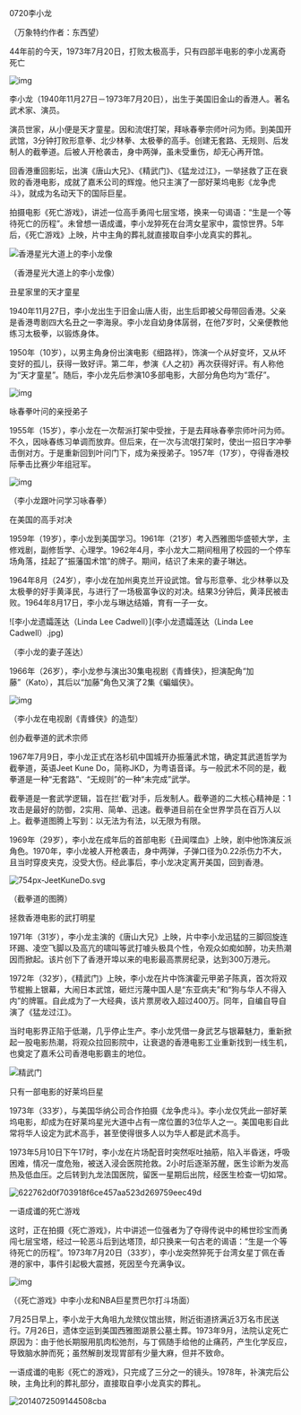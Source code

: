 0720李小龙



（万象特约作者：东西望）

44年前的今天，1973年7月20日，打败太极高手，只有四部半电影的李小龙离奇死亡

![img](http://inews.gtimg.com/newsapp_match/0/839836153/0)

李小龙（1940年11月27日－1973年7月20日），出生于美国旧金山的香港人。著名武术家、演员。

演员世家，从小便是天才童星。因和流氓打架，拜咏春拳宗师叶问为师。到美国开武馆，3分钟打败形意拳、北少林拳、太极拳的高手。创建无套路、无规则、后发制人的截拳道。后被人开枪袭击，身中两弹，虽未受重伤，却无心再开馆。

回香港重回影坛，出演《唐山大兄》、《精武门》、《猛龙过江》，一举拯救了正在衰败的香港电影，成就了嘉禾公司的辉煌。他只主演了一部好莱坞电影《龙争虎斗》，就成为名动天下的国际巨星。

拍摄电影《死亡游戏》，讲述一位高手勇闯七层宝塔，换来一句谒语：“生是一个等待死亡的历程”。未曾想一语成谶，李小龙猝死在台湾女星家中，震惊世界。5年后，《死亡游戏》上映，片中主角的葬礼就直接取自李小龙真实的葬礼。

![香港星光大道上的李小龙像](香港星光大道上的李小龙像.jpg)

（香港星光大道上的李小龙像）

丑星家里的天才童星

1940年11月27日，李小龙出生于旧金山唐人街，出生后即被父母带回香港。父亲是香港粤剧四大名丑之一李海泉。李小龙自幼身体孱弱，在他7岁时，父亲便教他练习太极拳，以锻炼身体。

1950年（10岁），以男主角身份出演电影《细路祥》，饰演一个从好变坏，又从坏变好的孤儿，获得一致好评。第二年，参演《人之初》再次获得好评。有人称他为“天才童星”。随后，李小龙先后参演10多部电影，大部分角色均为“乖仔”。

![img](http://inews.gtimg.com/newsapp_match/0/839836156/0)



咏春拳叶问的亲授弟子

1955年（15岁），李小龙在一次帮派打架中受挫，于是去拜咏春拳宗师叶问为师。不久，因咏春练习单调而放弃。但后来，在一次与流氓打架时，使出一招日字冲拳击倒对方。于是重新回到叶问门下，成为亲授弟子。1957年（17岁），夺得香港校际拳击比赛少年组冠军。

![img](http://inews.gtimg.com/newsapp_match/0/839836155/0)

（李小龙跟叶问学习咏春拳）

在美国的高手对决

1959年（19岁），李小龙到美国学习。1961年（21岁）考入西雅图华盛顿大学，主修戏剧，副修哲学、心理学。1962年4月，李小龙大二期间租用了校园的一个停车场角落，挂起了“振藩国术馆”的牌子。期间，结识了未来的妻子琳达。

1964年8月（24岁），李小龙在加州奥克兰开设武馆。曾与形意拳、北少林拳以及太极拳的好手黄泽民，与进行了一场极富争议的对决。结果3分钟后，黄泽民被击败。1964年8月17日，李小龙与琳达结婚，育有一子一女。

![李小龙遗孀莲达（Linda Lee Cadwell）](李小龙遗孀莲达（Linda Lee Cadwell）.jpg)

（李小龙的妻子莲达）

1966年（26岁），李小龙参与演出30集电视剧《青蜂侠》，担演配角“加藤”（Kato），其后以“加藤”角色又演了2集《蝙蝠侠》。

![img](http://inews.gtimg.com/newsapp_match/0/839836185/0)

（李小龙在电视剧《青蜂侠》的造型）

创办截拳道的武术宗师

1967年7月9日，李小龙正式在洛杉矶中国城开办振藩武术馆，确定其武道哲学为截拳道，英语Jeet Kune Do，简称JKD，为粤语音译。与一般武术不同的是，截拳道是一种“无套路”、“无规则”的一种“未完成”武学。

截拳道是一套武学逻辑，旨在拦‘截’对手，后发制人。截拳道的二大核心精神是：1攻击是最好的防御，2实用、简单、迅速。截拳道目前在全世界学员在百万人以上。截拳道图腾上写到：以无法为有法，以无限为有限。

1969年（29岁），李小龙在成年后的首部电影《丑闻喋血》上映，剧中他饰演反派角色。1970年，李小龙被人开枪袭击，身中两弹，子弹口径为0.22杀伤力不大，且当时穿皮夹克，没受大伤。经此事后，李小龙决定离开美国，回到香港。

![754px-JeetKuneDo.svg](754px-JeetKuneDo.svg.png)

（截拳道的图腾）

拯救香港电影的武打明星

1971年（31岁），李小龙主演的《唐山大兄》上映，片中李小龙迅猛的三脚回旋连环踢、凌空飞脚以及高亢的啸叫等武打噱头极具个性，令观众如痴如醉，功夫热潮因而掀起。该片创下了香港开埠以来的电影最高票房纪录，达到300万港元。

1972年（32岁），《精武门》上映，李小龙在片中饰演霍元甲弟子陈真，首次将双节棍搬上银幕，大闹日本武馆，砸烂污蔑中国人是“东亚病夫”和“狗与华人不得入内”的牌匾。自此成为了一大经典，该片票房收入超过400万。同年，自编自导自演了《猛龙过江》。

当时电影界正陷于低潮，几乎停止生产。李小龙凭借一身武艺与银幕魅力，重新掀起一股电影热潮，将观众拉回影院中，让衰退的香港电影工业重新找到一线生机，也奠定了嘉禾公司香港电影霸主的地位。

![精武门](精武门.jpg)

只有一部电影的好莱坞巨星

1973年（33岁），与美国华纳公司合作拍摄《龙争虎斗》。李小龙仅凭此一部好莱坞电影，却成为在好莱坞星光大道中占有一席位置的3位华人之一。美国电影自此常将华人设定为武术高手，甚至使得很多人以为华人都是武术高手。

1973年5月10日下午17时，李小龙在片场配音时突然呕吐抽筋，陷入半昏迷，呼吸困难，情况一度危殆，被送入浸会医院抢救。2小时后逐渐苏醒，医生诊断为发高热及低血压。之后转到九龙法国医院，留医一星期后出院，经医生检查一切如常。

![622762d0f703918f6ce457aa523d269759eec49d](622762d0f703918f6ce457aa523d269759eec49d.jpg)

一语成谶的死亡游戏

这时，正在拍摄《死亡游戏》，片中讲述一位强者为了夺得传说中的稀世珍宝而勇闯七层宝塔，经过一轮恶斗后到达塔顶，却只换来一句古老的谒语：“生是一个等待死亡的历程”。1973年7月20日（33岁），李小龙突然猝死于台湾女星丁佩在香港的家中，事件引起极大震撼，死因至今充满争议。

![img](http://inews.gtimg.com/newsapp_match/0/839836213/0)

（《死亡游戏》中李小龙和NBA巨星贾巴尔打斗场面）

7月25日早上，李小龙于大角咀九龙殡仪馆出殡，附近街道挤满近3万名市民送行。7月26日，遗体空运到美国西雅图湖景公墓土葬。1973年9月，法院认定死亡原因为：由于他长期服用肌肉松弛剂，与丁佩随手给他的止痛药，产生化学反应，导致脑水肿而死；虽然解剖发现胃部有少量大麻，但并不致命。

一语成谶的电影《死亡的游戏》，只完成了三分之一的镜头。1978年，补演完后公映，主角比利的葬礼部分，直接取自李小龙真实的葬礼。

![2014072509144508cba](2014072509144508cba.jpg)